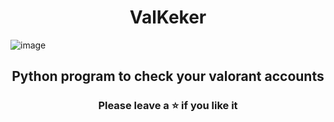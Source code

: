 <h1 align="center">
  ValKeker
</h1>

![image](https://user-images.githubusercontent.com/82034934/191281792-6b45244e-9635-45a5-b6e8-529ff6d93268.png)

<h2 align="center">
  Python program to check your valorant accounts
</h2>

<h3 align="center">
Please leave a ⭐  if you like it
</h3>
